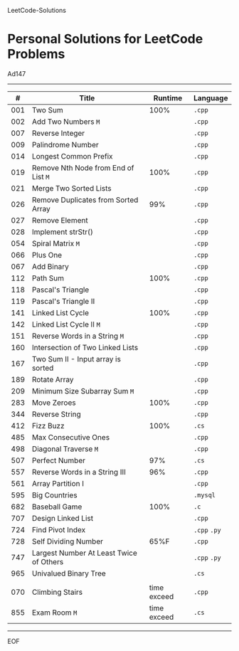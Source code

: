 LeetCode-Solutions

Personal Solutions for LeetCode Problems
================================================================================

Ad147

--------------------------------------------------------------------------------

| #   | Title                                   | Runtime     | Language     |
| --- | --------------------------------------- | ----------- | ------------ |
| 001 | Two Sum                                 | 100%        | `.cpp`       |
| 002 | Add Two Numbers `M`                     |             | `.cpp`       |
| 007 | Reverse Integer                         |             | `.cpp`       |
| 009 | Palindrome Number                       |             | `.cpp`       |
| 014 | Longest Common Prefix                   |             | `.cpp`       |
| 019 | Remove Nth Node from End of List `M`    | 100%        | `.cpp`       |
| 021 | Merge Two Sorted Lists                  |             | `.cpp`       |
| 026 | Remove Duplicates from Sorted Array     | 99%         | `.cpp`       |
| 027 | Remove Element                          |             | `.cpp`       |
| 028 | Implement strStr()                      |             | `.cpp`       |
| 054 | Spiral Matrix `M`                       |             | `.cpp`       |
| 066 | Plus One                                |             | `.cpp`       |
| 067 | Add Binary                              |             | `.cpp`       |
| 112 | Path Sum                                | 100%        | `.cpp`       |
| 118 | Pascal's Triangle                       |             | `.cpp`       |
| 119 | Pascal's Triangle II                    |             | `.cpp`       |
| 141 | Linked List Cycle                       | 100%        | `.cpp`       |
| 142 | Linked List Cycle II `M`                |             | `.cpp`       |
| 151 | Reverse Words in a String `M`           |             | `.cpp`       |
| 160 | Intersection of Two Linked Lists        |             | `.cpp`       |
| 167 | Two Sum II - Input array is sorted      |             | `.cpp`       |
| 189 | Rotate Array                            |             | `.cpp`       |
| 209 | Minimum Size Subarray Sum `M`           |             | `.cpp`       |
| 283 | Move Zeroes                             | 100%        | `.cpp`       |
| 344 | Reverse String                          |             | `.cpp`       |
| 412 | Fizz Buzz                               | 100%        | `.cs`        |
| 485 | Max Consecutive Ones                    |             | `.cpp`       |
| 498 | Diagonal Traverse `M`                   |             | `.cpp`       |
| 507 | Perfect Number                          | 97%         | `.cs`        |
| 557 | Reverse Words in a String III           | 96%         | `.cpp`       |
| 561 | Array Partition I                       |             | `.cpp`       |
| 595 | Big Countries                           |             | `.mysql`     |
| 682 | Baseball Game                           | 100%        | `.c`         |
| 707 | Design Linked List                      |             | `.cpp`       |
| 724 | Find Pivot Index                        |             | `.cpp` `.py` |
| 728 | Self Dividing Number                    | 65%F        | `.cpp`       |
| 747 | Largest Number At Least Twice of Others |             | `.cpp` `.py` |
| 965 | Univalued Binary Tree                   |             | `.cs`        |
|     |
| 070 | Climbing Stairs                         | time exceed | `.cpp`       |
| 855 | Exam Room `M`                           | time exceed | `.cs`        |

--------------------------------------------------------------------------------

EOF
